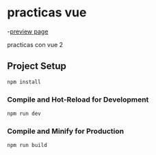 # practicas vue

-[preview page](https://magnificent-druid-cf90ac.netlify.app)

practicas con vue 2

## Project Setup

```sh
npm install
```

### Compile and Hot-Reload for Development

```sh
npm run dev
```

### Compile and Minify for Production

```sh
npm run build
```
